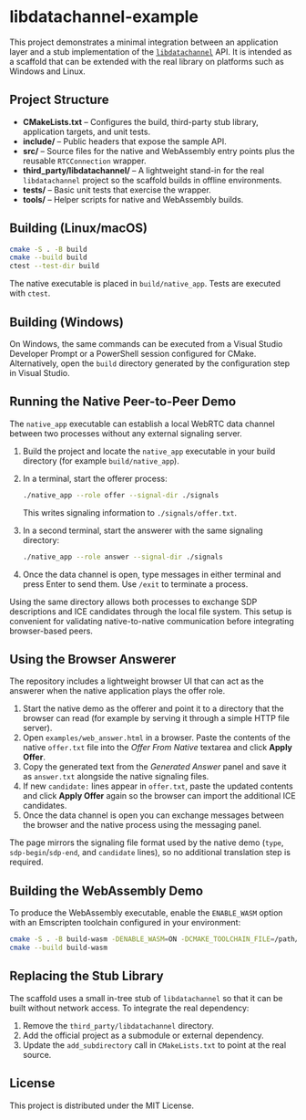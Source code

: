 # libdatachannel-example

This project demonstrates a minimal integration between an application layer and a stub implementation of the [`libdatachannel`](https://github.com/paullouisageneau/libdatachannel) API. It is intended as a scaffold that can be extended with the real library on platforms such as Windows and Linux.

## Project Structure

- **CMakeLists.txt** – Configures the build, third-party stub library, application targets, and unit tests.
- **include/** – Public headers that expose the sample API.
- **src/** – Source files for the native and WebAssembly entry points plus the reusable `RTCConnection` wrapper.
- **third_party/libdatachannel/** – A lightweight stand-in for the real `libdatachannel` project so the scaffold builds in offline environments.
- **tests/** – Basic unit tests that exercise the wrapper.
- **tools/** – Helper scripts for native and WebAssembly builds.

## Building (Linux/macOS)

```bash
cmake -S . -B build
cmake --build build
ctest --test-dir build
```

The native executable is placed in `build/native_app`. Tests are executed with `ctest`.

## Building (Windows)

On Windows, the same commands can be executed from a Visual Studio Developer Prompt or a PowerShell session configured for CMake. Alternatively, open the `build` directory generated by the configuration step in Visual Studio.

## Running the Native Peer-to-Peer Demo

The `native_app` executable can establish a local WebRTC data channel between two processes without any external signaling server.

1. Build the project and locate the `native_app` executable in your build directory (for example `build/native_app`).
2. In a terminal, start the offerer process:

   ```bash
   ./native_app --role offer --signal-dir ./signals
   ```

   This writes signaling information to `./signals/offer.txt`.

3. In a second terminal, start the answerer with the same signaling directory:

   ```bash
   ./native_app --role answer --signal-dir ./signals
   ```

4. Once the data channel is open, type messages in either terminal and press Enter to send them. Use `/exit` to terminate a process.

Using the same directory allows both processes to exchange SDP descriptions and ICE candidates through the local file system. This setup is convenient for validating native-to-native communication before integrating browser-based peers.

## Using the Browser Answerer

The repository includes a lightweight browser UI that can act as the answerer when the native application plays the offer role.

1. Start the native demo as the offerer and point it to a directory that the browser can read (for example by serving it through a simple HTTP file server).
2. Open `examples/web_answer.html` in a browser. Paste the contents of the native `offer.txt` file into the *Offer From Native* textarea and click **Apply Offer**.
3. Copy the generated text from the *Generated Answer* panel and save it as `answer.txt` alongside the native signaling files.
4. If new `candidate:` lines appear in `offer.txt`, paste the updated contents and click **Apply Offer** again so the browser can import the additional ICE candidates.
5. Once the data channel is open you can exchange messages between the browser and the native process using the messaging panel.

The page mirrors the signaling file format used by the native demo (`type`, `sdp-begin`/`sdp-end`, and `candidate` lines), so no additional translation step is required.

## Building the WebAssembly Demo

To produce the WebAssembly executable, enable the `ENABLE_WASM` option with an Emscripten toolchain configured in your environment:

```bash
cmake -S . -B build-wasm -DENABLE_WASM=ON -DCMAKE_TOOLCHAIN_FILE=/path/to/emscripten/toolchain.cmake
cmake --build build-wasm
```

## Replacing the Stub Library

The scaffold uses a small in-tree stub of `libdatachannel` so that it can be built without network access. To integrate the real dependency:

1. Remove the `third_party/libdatachannel` directory.
2. Add the official project as a submodule or external dependency.
3. Update the `add_subdirectory` call in `CMakeLists.txt` to point at the real source.

## License

This project is distributed under the MIT License.

